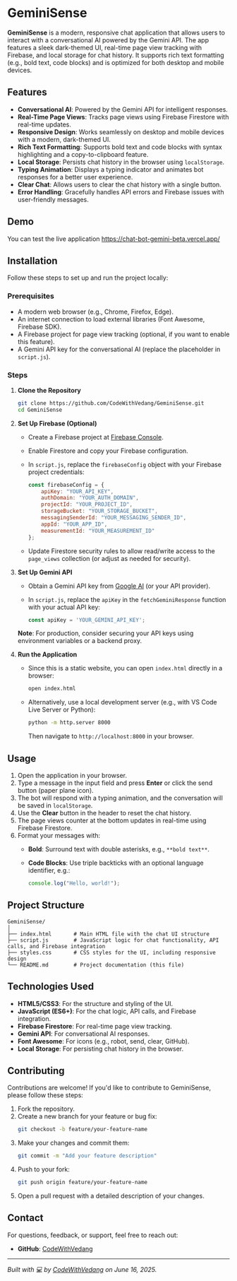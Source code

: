 # GeminiSense

**GeminiSense** is a modern, responsive chat application that allows users to interact with a conversational AI powered by the Gemini API. The app features a sleek dark-themed UI, real-time page view tracking with Firebase, and local storage for chat history. It supports rich text formatting (e.g., bold text, code blocks) and is optimized for both desktop and mobile devices.

## Features

- **Conversational AI**: Powered by the Gemini API for intelligent responses.
- **Real-Time Page Views**: Tracks page views using Firebase Firestore with real-time updates.
- **Responsive Design**: Works seamlessly on desktop and mobile devices with a modern, dark-themed UI.
- **Rich Text Formatting**: Supports bold text and code blocks with syntax highlighting and a copy-to-clipboard feature.
- **Local Storage**: Persists chat history in the browser using `localStorage`.
- **Typing Animation**: Displays a typing indicator and animates bot responses for a better user experience.
- **Clear Chat**: Allows users to clear the chat history with a single button.
- **Error Handling**: Gracefully handles API errors and Firebase issues with user-friendly messages.

## Demo

You can test the live application https://chat-bot-gemini-beta.vercel.app/ 

## Installation

Follow these steps to set up and run the project locally:

### Prerequisites

- A modern web browser (e.g., Chrome, Firefox, Edge).
- An internet connection to load external libraries (Font Awesome, Firebase SDK).
- A Firebase project for page view tracking (optional, if you want to enable this feature).
- A Gemini API key for the conversational AI (replace the placeholder in `script.js`).

### Steps

1. **Clone the Repository**

   ```bash
   git clone https://github.com/CodeWithVedang/GeminiSense.git
   cd GeminiSense
   ```

2. **Set Up Firebase (Optional)**

   - Create a Firebase project at [Firebase Console](https://console.firebase.google.com/).
   - Enable Firestore and copy your Firebase configuration.
   - In `script.js`, replace the `firebaseConfig` object with your Firebase project credentials:

     ```javascript
     const firebaseConfig = {
         apiKey: "YOUR_API_KEY",
         authDomain: "YOUR_AUTH_DOMAIN",
         projectId: "YOUR_PROJECT_ID",
         storageBucket: "YOUR_STORAGE_BUCKET",
         messagingSenderId: "YOUR_MESSAGING_SENDER_ID",
         appId: "YOUR_APP_ID",
         measurementId: "YOUR_MEASUREMENT_ID"
     };
     ```

   - Update Firestore security rules to allow read/write access to the `page_views` collection (or adjust as needed for security).

3. **Set Up Gemini API**

   - Obtain a Gemini API key from [Google AI](https://ai.google.dev/) (or your API provider).
   - In `script.js`, replace the `apiKey` in the `fetchGeminiResponse` function with your actual API key:

     ```javascript
     const apiKey = 'YOUR_GEMINI_API_KEY';
     ```

   **Note**: For production, consider securing your API keys using environment variables or a backend proxy.

4. **Run the Application**

   - Since this is a static website, you can open `index.html` directly in a browser:
     ```bash
     open index.html
     ```
   - Alternatively, use a local development server (e.g., with VS Code Live Server or Python):
     ```bash
     python -m http.server 8000
     ```
     Then navigate to `http://localhost:8000` in your browser.

## Usage

1. Open the application in your browser.
2. Type a message in the input field and press **Enter** or click the send button (paper plane icon).
3. The bot will respond with a typing animation, and the conversation will be saved in `localStorage`.
4. Use the **Clear** button in the header to reset the chat history.
5. The page views counter at the bottom updates in real-time using Firebase Firestore.
6. Format your messages with:
   - **Bold**: Surround text with double asterisks, e.g., `**bold text**`.
   - **Code Blocks**: Use triple backticks with an optional language identifier, e.g.:
     
     ```javascript
     console.log("Hello, world!");
     ```
     

## Project Structure

```
GeminiSense/
│
├── index.html       # Main HTML file with the chat UI structure
├── script.js        # JavaScript logic for chat functionality, API calls, and Firebase integration
├── styles.css       # CSS styles for the UI, including responsive design
└── README.md        # Project documentation (this file)
```

## Technologies Used

- **HTML5/CSS3**: For the structure and styling of the UI.
- **JavaScript (ES6+)**: For the chat logic, API calls, and Firebase integration.
- **Firebase Firestore**: For real-time page view tracking.
- **Gemini API**: For conversational AI responses.
- **Font Awesome**: For icons (e.g., robot, send, clear, GitHub).
- **Local Storage**: For persisting chat history in the browser.

## Contributing

Contributions are welcome! If you'd like to contribute to GeminiSense, please follow these steps:

1. Fork the repository.
2. Create a new branch for your feature or bug fix:
   ```bash
   git checkout -b feature/your-feature-name
   ```
3. Make your changes and commit them:
   ```bash
   git commit -m "Add your feature description"
   ```
4. Push to your fork:
   ```bash
   git push origin feature/your-feature-name
   ```
5. Open a pull request with a detailed description of your changes.

## Contact

For questions, feedback, or support, feel free to reach out:

- **GitHub**: [CodeWithVedang](https://github.com/CodeWithVedang)

---

*Built with 💻 by [CodeWithVedang](https://github.com/CodeWithVedang) on June 16, 2025.*

